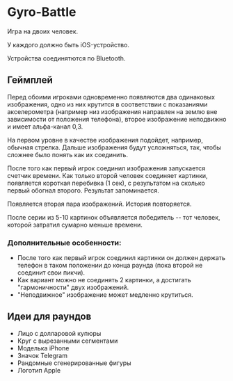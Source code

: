 # Gyro-Battle
Игра на двоих человек.

У каждого должно быть iOS-устройство.

Устройства соединятются по Bluetooth.

## Геймплей
Перед обоими игроками одновременно появляются два одинаковых изображения, одно из них 
крутится в соответствии с показаниями акселерометра 
(например низ изображения направлен на землю вне зависимости от положения телефона),
второе изображение неподвижно и имеет альфа-канал 0,3.

На первом уровне в качестве изображения подойдет, например, обычная стрелка.
Дальше изображения будут усложняться, так, чтобы сложнее было понять как их соединить.

После того как первый игрок соединил изображения запускается счетчик времени. Как
только второй человек соединяет картинки, появляется короткая перебивка (1 сек),
с результатом на сколько первый обогнал второго. Результат запоминается.

Появляется вторая пара изображений. История повторяется.

После серии из 5-10 картинок объявляется победитель -- тот человек, 
которой затратил сумарно меньше времени.

### Дополнительные особенности:
* После того как первый игрок соединил картинки он должен держать телефон в таком положении
 до конца раунда (пока второй не соединит свои пикчи).
* Как вариант можно не соединять 2 картинки, а достигать "гармоничности" двух
изображений.
* "Неподвижное" изображение может медленно крутиться.

## Идеи для раундов
* Лицо с долларовой купюры
* Круг с вырезанными сегментами
* Моделька iPhone
* Значок Telegram
* Рандомные сгенерированные фигуры
* Логотип Apple
